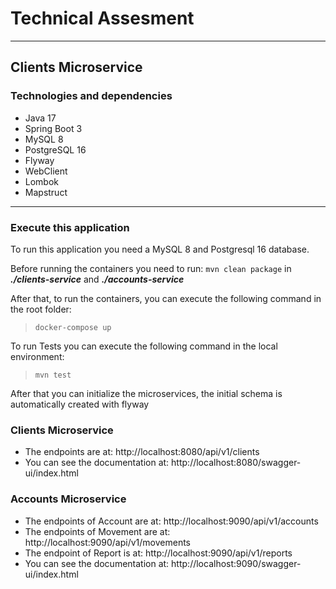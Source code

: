 # Technical Assesment
___
## Clients Microservice
### Technologies and dependencies
* Java 17
* Spring Boot 3
* MySQL 8
* PostgreSQL 16
* Flyway
* WebClient
* Lombok
* Mapstruct
___
### Execute this application
To run this application you need a MySQL 8 and Postgresql 16 database.

Before running the containers you need to run: `mvn clean package` in ***./clients-service*** and ***./accounts-service***

After that, to run the containers, you can execute the following command in the root folder:
>`docker-compose up`

To run Tests you can execute the following command in the local environment: 
>`mvn test`

After that you can initialize the microservices, the initial schema is automatically created with flyway

### Clients Microservice
* The endpoints are at: http://localhost:8080/api/v1/clients
* You can see the documentation at: http://localhost:8080/swagger-ui/index.html

### Accounts Microservice
* The endpoints of Account are at: http://localhost:9090/api/v1/accounts
* The endpoints of Movement are at: http://localhost:9090/api/v1/movements
* The endpoint of Report is at: http://localhost:9090/api/v1/reports
* You can see the documentation at: http://localhost:9090/swagger-ui/index.html
